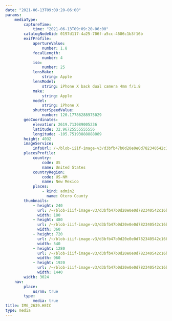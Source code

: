 ```yaml
---
date: "2021-06-13T09:09:20-06:00"
params:
    mediaType:
        captureTime:
            time: "2021-06-13T09:09:20-06:00"
        catalogNodeUid: 0197d117-4a25-706f-a5cc-4686c1b3f16b
        exifProfile:
            apertureValue:
                number: 1.8
            focalLength:
                number: 4
            iso:
                number: 25
            lensMake:
                string: Apple
            lensModel:
                string: iPhone X back dual camera 4mm f/1.8
            make:
                string: Apple
            model:
                string: iPhone X
            shutterSpeedValue:
                number: 120.17786288975029
        geoCoordinates:
            elevation: 2619.713089005236
            latitude: 32.96725555555556
            longitude: -105.75193888888889
        height: 4032
        imageService:
            infoUrl: /~/blob-iiif-image-v3/d3bfb47b0d20e0e0d782340542c16bf71479d8400b60b952ff52f444b6832926/info.json
        placesProfile:
            country:
                code: US
                name: United States
            countryRegion:
                code: US-NM
                name: New Mexico
            places:
                - kind: admin2
                  name: Otero County
        thumbnails:
            - height: 240
              url: /~/blob-iiif-image-v3/d3bfb47b0d20e0e0d782340542c16bf71479d8400b60b952ff52f444b6832926/full/180%2C240/0/default.jpg
              width: 180
            - height: 480
              url: /~/blob-iiif-image-v3/d3bfb47b0d20e0e0d782340542c16bf71479d8400b60b952ff52f444b6832926/full/360%2C480/0/default.jpg
              width: 360
            - height: 720
              url: /~/blob-iiif-image-v3/d3bfb47b0d20e0e0d782340542c16bf71479d8400b60b952ff52f444b6832926/full/540%2C720/0/default.jpg
              width: 540
            - height: 1280
              url: /~/blob-iiif-image-v3/d3bfb47b0d20e0e0d782340542c16bf71479d8400b60b952ff52f444b6832926/full/960%2C1280/0/default.jpg
              width: 960
            - height: 1920
              url: /~/blob-iiif-image-v3/d3bfb47b0d20e0e0d782340542c16bf71479d8400b60b952ff52f444b6832926/full/1440%2C1920/0/default.jpg
              width: 1440
        width: 3024
    nav:
        place:
            us/nm: true
        type:
            media: true
title: IMG_2639.HEIC
type: media
---
```


